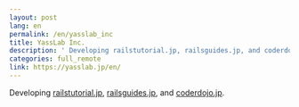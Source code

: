 ```yaml
---
layout: post
lang: en
permalink: /en/yasslab_inc
title: YassLab Inc.
description: ' Developing railstutorial.jp, railsguides.jp, and coderdojo.jp. '
categories: full_remote
link: https://yasslab.jp/en/
---
```


<p>Developing <a href="https://railstutorial.jp/">railstutorial.jp</a>, <a href="https://railsguides.jp/">railsguides.jp</a>, and <a href="https://coderdojo.jp/">coderdojo.jp</a>.</p>

